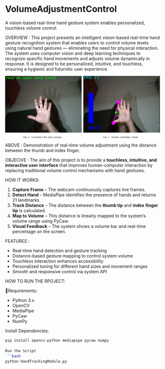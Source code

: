 # VolumeAdjustmentControl
A vision-based real-time hand gesture system enables personalized, touchless volume control.

OVERVIEW : 
This project presents an intelligent vision-based real-time hand gesture recognition system that enables users to control volume levels using natural hand gestures — eliminating the need for physical interaction. The system uses computer vision and deep learning techniques to recognize specific hand movements and adjusts volume dynamically in response. It is designed to be personalized, intuitive, and touchless, ensuring a hygienic and futuristic user experience.

![Gesture Control Demo](image.png)
ABOVE : Demonstration of real-time volume adjustment using the distance between the thumb and index finger.

OBJECIVE :
The aim of this project is to provide a **touchless, intuitive, and interactive user interface** that improves human-computer interaction by replacing traditional volume control mechanisms with hand gestures.


HOW IT WORKS:

1. **Capture Frame** – The webcam continuously captures live frames.
2. **Detect Hand** – MediaPipe identifies the presence of hands and returns 21 landmarks.
3. **Track Distance** – The distance between the **thumb tip** and **index finger tip** is calculated.
4. **Map to Volume** – This distance is linearly mapped to the system’s volume range using PyCaw.
5. **Visual Feedback** – The system shows a volume bar and real-time percentage on the screen.
   
FEATURES :
-  Real-time hand detection and gesture tracking  
-  Distance-based gesture mapping to control system volume  
-  Touchless interaction enhances accessibility  
-  Personalized tuning for different hand sizes and movement ranges  
-  Smooth and responsive control via system API

HOW TO RUN THE RPOJECT: 

🔧Requirements:
- Python 3.x  
- OpenCV  
- MediaPipe  
- PyCaw  
- NumPy

Install Dependencies:
```bash
pip install opencv-python mediapipe pycaw numpy

Run the Script
```bash
python HandTrackingModule.py

